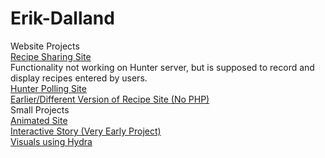 # Erik-Dalland
Website Projects
<br>
[Recipe Sharing Site](https://fmundergrad.hunter.cuny.edu/~dallande/WebDev2/WebsiteFiles/MidtermProject/index.html)
<br>
Functionality not working on Hunter server, but is supposed to record and display recipes entered by users.
<br>
[Hunter Polling Site](https://swiss1.hunter.cuny.edu/students/dev6/FinalProject/pollSite.html)
<br>
[Earlier/Different Version of Recipe Site (No PHP)](https://fmundergrad.hunter.cuny.edu/~dallande/medp285/Cooking%20Site/Index.html)
<br>
Small Projects
<br>
[Animated Site](https://fmundergrad.hunter.cuny.edu/~dallande/WebDev2/WebsiteFiles/AnimationAssignment/index.html)
<br>
[Interactive Story (Very Early Project)](https://fmundergrad.hunter.cuny.edu/~dallande/WebDev2/WebsiteFiles/school%20site/interactivestory.html)
<br>
[Visuals using Hydra](https://www.youtube.com/watch?v=9WClqQrrZvo&ab_channel=ErikDalland)
<br>
